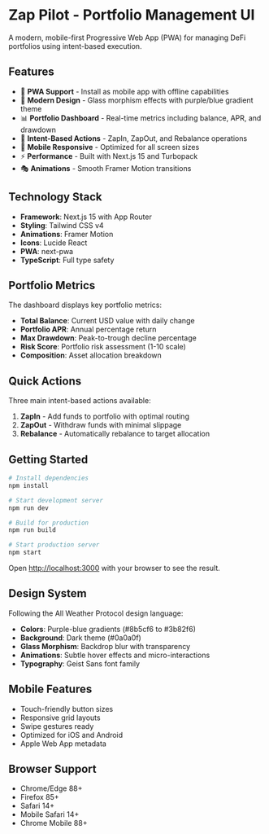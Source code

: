 # Zap Pilot - Portfolio Management UI

A modern, mobile-first Progressive Web App (PWA) for managing DeFi portfolios using intent-based
execution.

## Features

- 📱 **PWA Support** - Install as mobile app with offline capabilities
- 🎨 **Modern Design** - Glass morphism effects with purple/blue gradient theme
- 📊 **Portfolio Dashboard** - Real-time metrics including balance, APR, and drawdown
- 🔄 **Intent-Based Actions** - ZapIn, ZapOut, and Rebalance operations
- 📱 **Mobile Responsive** - Optimized for all screen sizes
- ⚡ **Performance** - Built with Next.js 15 and Turbopack
- 🎭 **Animations** - Smooth Framer Motion transitions

## Technology Stack

- **Framework**: Next.js 15 with App Router
- **Styling**: Tailwind CSS v4
- **Animations**: Framer Motion
- **Icons**: Lucide React
- **PWA**: next-pwa
- **TypeScript**: Full type safety

## Portfolio Metrics

The dashboard displays key portfolio metrics:

- **Total Balance**: Current USD value with daily change
- **Portfolio APR**: Annual percentage return
- **Max Drawdown**: Peak-to-trough decline percentage
- **Risk Score**: Portfolio risk assessment (1-10 scale)
- **Composition**: Asset allocation breakdown

## Quick Actions

Three main intent-based actions available:

1. **ZapIn** - Add funds to portfolio with optimal routing
2. **ZapOut** - Withdraw funds with minimal slippage
3. **Rebalance** - Automatically rebalance to target allocation

## Getting Started

```bash
# Install dependencies
npm install

# Start development server
npm run dev

# Build for production
npm run build

# Start production server
npm start
```

Open [http://localhost:3000](http://localhost:3000) with your browser to see the result.

## Design System

Following the All Weather Protocol design language:

- **Colors**: Purple-blue gradients (#8b5cf6 to #3b82f6)
- **Background**: Dark theme (#0a0a0f)
- **Glass Morphism**: Backdrop blur with transparency
- **Animations**: Subtle hover effects and micro-interactions
- **Typography**: Geist Sans font family

## Mobile Features

- Touch-friendly button sizes
- Responsive grid layouts
- Swipe gestures ready
- Optimized for iOS and Android
- Apple Web App metadata

## Browser Support

- Chrome/Edge 88+
- Firefox 85+
- Safari 14+
- Mobile Safari 14+
- Chrome Mobile 88+

